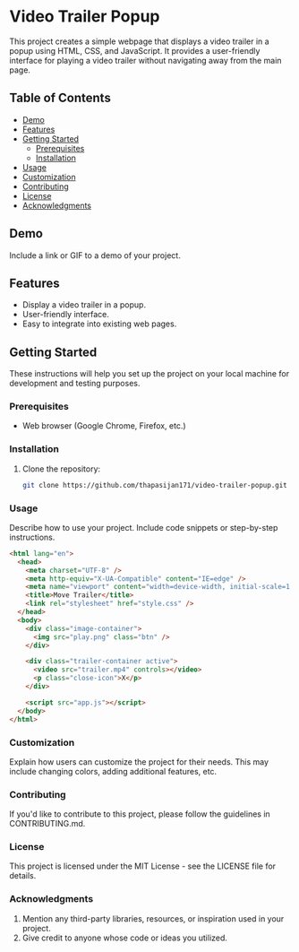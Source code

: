 # Video Trailer Popup

This project creates a simple webpage that displays a video trailer in a popup using HTML, CSS, and JavaScript. It provides a user-friendly interface for playing a video trailer without navigating away from the main page.

## Table of Contents

- [Demo](#demo)
- [Features](#features)
- [Getting Started](#getting-started)
  - [Prerequisites](#prerequisites)
  - [Installation](#installation)
- [Usage](#usage)
- [Customization](#customization)
- [Contributing](#contributing)
- [License](#license)
- [Acknowledgments](#acknowledgments)

## Demo

Include a link or GIF to a demo of your project.

## Features

- Display a video trailer in a popup.
- User-friendly interface.
- Easy to integrate into existing web pages.

## Getting Started

These instructions will help you set up the project on your local machine for development and testing purposes.

### Prerequisites

- Web browser (Google Chrome, Firefox, etc.)

### Installation

1. Clone the repository:

   ```bash
   git clone https://github.com/thapasijan171/video-trailer-popup.git


### Usage
Describe how to use your project. Include code snippets or step-by-step instructions.

```html
<html lang="en">
  <head>
    <meta charset="UTF-8" />
    <meta http-equiv="X-UA-Compatible" content="IE=edge" />
    <meta name="viewport" content="width=device-width, initial-scale=1.0" />
    <title>Move Trailer</title>
    <link rel="stylesheet" href="style.css" />
  </head>
  <body>
    <div class="image-container">
      <img src="play.png" class="btn" />
    </div>

    <div class="trailer-container active">
      <video src="trailer.mp4" controls></video>
      <p class="close-icon">X</p>
    </div>

    <script src="app.js"></script>
  </body>
</html>
```

### Customization
Explain how users can customize the project for their needs. This may include changing colors, adding additional features, etc.

### Contributing
If you'd like to contribute to this project, please follow the guidelines in CONTRIBUTING.md.

### License
This project is licensed under the MIT License - see the LICENSE file for details.

### Acknowledgments
1. Mention any third-party libraries, resources, or inspiration used in your project.
2. Give credit to anyone whose code or ideas you utilized.




